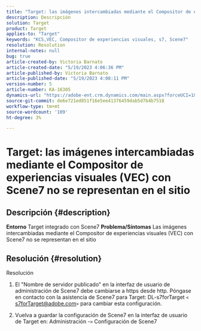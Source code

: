 ```yaml
---
title: "Target: las imágenes intercambiadas mediante el Compositor de experiencias visuales (VEC) con Scene7 no se representan en el sitio"
description: Descripción
solution: Target
product: Target
applies-to: "Target"
keywords: "KCS,VEC, Compositor de experiencias visuales, s7, Scene7"
resolution: Resolution
internal-notes: null
bug: true
article-created-by: Victoria Barnato
article-created-date: "5/19/2023 4:06:36 PM"
article-published-by: Victoria Barnato
article-published-date: "5/19/2023 4:08:11 PM"
version-number: 5
article-number: KA-16305
dynamics-url: "https://adobe-ent.crm.dynamics.com/main.aspx?forceUCI=1&pagetype=entityrecord&etn=knowledgearticle&id=8bac3d1c-5ff6-ed11-8848-6045bd0065b6"
source-git-commit: de6e721ed851f16e5ee41376459dab5d7b4b7518
workflow-type: tm+mt
source-wordcount: '109'
ht-degree: 3%

---
```


# Target: las imágenes intercambiadas mediante el Compositor de experiencias visuales (VEC) con Scene7 no se representan en el sitio

## Descripción {#description}

<b>Entorno</b>
Target integrado con Scene7
<b>Problema/Síntomas</b>
Las imágenes intercambiadas mediante el Compositor de experiencias visuales (VEC) con Scene7 no se representan en el sitio


## Resolución {#resolution}

Resolución<br>
1. El &quot;Nombre de servidor publicado&quot; en la interfaz de usuario de administración de Scene7 debe cambiarse a https desde http. Póngase en contacto con la asistencia de Scene7 para Target: DL-s7forTarget `<` [s7forTarget@adobe.com](mailto:s7forTarget@adobe.com)`>`  para cambiar esta configuración.

2. Vuelva a guardar la configuración de Scene7 en la interfaz de usuario de Target en: Administración -`>`  Configuración de Scene7




